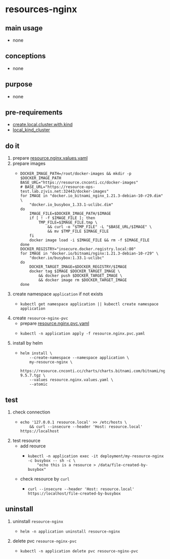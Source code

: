 # resources-nginx

## main usage

* none

## conceptions

* none

## purpose
* none

## pre-requirements
* [create.local.cluster.with.kind](/kubernetes/create.local.cluster.with.kind.md)
* [local_kind_cluster](/kubernetes/local_kind_cluster/README.md)

## do it
1. prepare [resource.nginx.values.yaml](resources/resource.nginx.values.yaml.md)
2. prepare images
    * ```shell  
      DOCKER_IMAGE_PATH=/root/docker-images && mkdir -p $DOCKER_IMAGE_PATH
      BASE_URL="https://resource.cnconti.cc/docker-images"
      # BASE_URL="https://resource-ops-test.lab.zjvis.net:32443/docker-images"
      for IMAGE in "docker.io_bitnami_nginx_1.21.3-debian-10-r29.dim" \
          "docker.io_busybox_1.33.1-uclibc.dim"
      do
          IMAGE_FILE=$DOCKER_IMAGE_PATH/$IMAGE
          if [ ! -f $IMAGE_FILE ]; then
              TMP_FILE=$IMAGE_FILE.tmp \
                  && curl -o "$TMP_FILE" -L "$BASE_URL/$IMAGE" \
                  && mv $TMP_FILE $IMAGE_FILE
          fi
          docker image load -i $IMAGE_FILE && rm -f $IMAGE_FILE
      done
      DOCKER_REGISTRY="insecure.docker.registry.local:80"
      for IMAGE in "docker.io/bitnami/nginx:1.21.3-debian-10-r29" \
          "docker.io/busybox:1.33.1-uclibc"
      do
          DOCKER_TARGET_IMAGE=$DOCKER_REGISTRY/$IMAGE
          docker tag $IMAGE $DOCKER_TARGET_IMAGE \
              && docker push $DOCKER_TARGET_IMAGE \
              && docker image rm $DOCKER_TARGET_IMAGE
      done
      ```
3. create namespace `application` if not exists
    * ```shell
      kubectl get namespace application || kubectl create namespace application
      ```
4. create `resource-nginx-pvc`
    * prepare [resource.nginx.pvc.yaml](resources/resource.nginx.pvc.yaml.md)
    * ```shell
      kubectl -n application apply -f resource.nginx.pvc.yaml
      ```
5. install by helm
    * ```shell
      helm install \
          --create-namespace --namespace application \
          my-resource-nginx \
          https://resource.cnconti.cc/charts/charts.bitnami.com/bitnami/nginx-9.5.7.tgz \
          --values resource.nginx.values.yaml \
          --atomic
      ```

## test
1. check connection
    * ```shell
      echo '127.0.0.1 resource.local' >> /etc/hosts \
          && curl --insecure --header 'Host: resource.local' https://localhost
      ```
2. test resource
   * add reource
     * ```shell
       kubectl -n application exec -it deployment/my-resource-nginx -c busybox -- sh -c \
           "echo this is a resource > /data/file-created-by-busybox"
       ```
   * check resource by `curl`
     * ```shell
       curl --insecure --header 'Host: resource.local' https://localhost/file-created-by-busybox
       ```

## uninstall
1. uninstall `resource-nginx`
    * ```shell
      helm -n application uninstall resource-nginx
      ```
2. delete pvc `resource-nginx-pvc`
    * ```shell
      kubectl -n application delete pvc resource-nginx-pvc
      ```



















